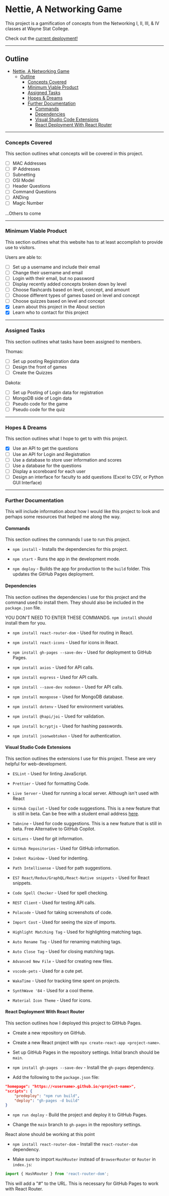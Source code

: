 # Nettie, A Networking Game

 This project is a gamification of concepts from the Networking I, II, III, & IV classes at Wayne Stat College.

 Check out the [current deployment!][Deployment]

---
## Outline

- [Nettie, A Networking Game](#nettie-a-networking-game)
	- [Outline](#outline)
		- [Concepts Covered](#concepts-covered)
		- [Minimum Viable Product](#minimum-viable-product)
		- [Assigned Tasks](#assigned-tasks)
		- [Hopes \& Dreams](#hopes--dreams)
		- [Further Documentation](#further-documentation)
			- [Commands](#commands)
			- [Dependencies](#dependencies)
			- [Visual Studio Code Extensions](#visual-studio-code-extensions)
			- [React Deployment With React Router](#react-deployment-with-react-router)

---

### Concepts Covered
<div name="concepts-covered"/>

This section outlines what concepts will be covered in this project.
- [ ] MAC Addresses
- [ ] IP Addresses
- [ ] Subnetting
- [ ] OSI Model
- [ ] Header Questions
- [ ] Command Questions
- [ ] ANDing
- [ ] Magic Number

...Others to come

---

### Minimum Viable Product
<div name="minimum-viable-product"/>

This section outlines what this website has to at least accomplish to provide use to visitors.

Users are able to:
- [ ] Set up a username and include their email
- [ ] Change their username and email
- [ ] Login with their email, but no password
- [ ] Display recently added concepts broken down by level
- [ ] Choose flashcards based on level, concept, and amount
- [ ] Choose different types of games based on level and concept
- [ ] Choose quizzes based on level and concept
- [X] Learn about this project in the About section
- [X] Learn who to contact for this project

---

### Assigned Tasks
<div name="assigned-tasks"/>

This section outlines what tasks have been assigned to members.

Thomas:
- [ ] Set up posting Registration data
- [ ] Design the front of games
- [ ] Create the Quizzes

Dakota:
- [ ] Set up Posting of Login data for registration
- [ ] MongoDB side of Login data
- [ ] Pseudo code for the game
- [ ] Pseudo code for the quiz

---

### Hopes & Dreams
<div name="hopes-dreams"/>

This section outlines what I hope to get to with this project.

- [X] Use an API to get the questions
- [ ] Use an API for Login and Registration
- [ ] Use a database to store user information and scores
- [ ] Use a database for the questions
- [ ] Display a scoreboard for each user
- [ ] Design an interface for faculty to add questions (Excel to CSV, or Python GUI Interface)

---

### Further Documentation
<div name="documentation"/>

This will include information about how I would like this project to look and perhaps some resources that helped me along the way.

#### Commands
<div name="commands"/>

This section outlines the commands I use to run this project.

- `npm install` - Installs the dependencies for this project.

- `npm start` - Runs the app in the development mode.

- `npm deploy` - Builds the app for production to the `build` folder. This updates the GitHub Pages deployment.

#### Dependencies
<div name="dependencies"/>

This section outlines the dependencies I use for this project and the command used to install them. They should also be included in the `package.json` file.

YOU DON'T NEED TO ENTER THESE COMMANDS. `npm install` should install them for you.

- `npm install react-router-dom` - Used for routing in React.

- `npm install react-icons` - Used for icons in React.

- `npm install gh-pages --save-dev` - Used for deployment to GitHub Pages.

- `npm install axios` - Used for API calls.

- `npm install express` - Used for API calls.

- `npm install --save-dev nodemon` - Used for API calls.

- `npm install mongoose` - Used for MongoDB database.

- `npm install dotenv` - Used for environment variables.

- `npm install @hapi/joi` - Used for validation.

- `npm install bcryptjs` - Used for hashing passwords.

- `npm install jsonwebtoken` - Used for authentication.

#### Visual Studio Code Extensions
<div name="vscode-extensions"/>

This section outlines the extensions I use for this project. These are very helpful for web-development.

- `ESLint` - Used for linting JavaScript.

- `Prettier` - Used for formatting Code.

- `Live Server` - Used for running a local server. Although isn't used with React

- `GitHub Copilot` - Used for code suggestions. This is a new feature that is still in beta. Can be free with a student email address [here][GitHubEducation].

- `Tabnine` - Used for code suggestions. This is a new feature that is still in beta. Free Alternative to GitHub Copilot.

- `GitLens` - Used for git information. 

- `GitHub Repositories` - Used for GitHub information. 

- `Indent Rainbow` - Used for indenting. 

- `Path Intellisense` - Used for path suggestions. 

- `ES7 React/Redux/GraphQL/React-Native snippets` - Used for React snippets. 

- `Code Spell Checker` - Used for spell checking. 

- `REST Client` - Used for testing API calls. 

- `Polacode` - Used for taking screenshots of code. 

- `Import Cost` - Used for seeing the size of imports. 

- `Highlight Matching Tag` - Used for highlighting matching tags. 

- `Auto Rename Tag` - Used for renaming matching tags. 

- `Auto Close Tag` - Used for closing matching tags. 

- `Advanced New File` - Used for creating new files. 

- `vscode-pets` - Used for a cute pet. 

- `WakaTime` - Used for tracking time spent on projects.

- `SynthWave '84` - Used for a cool theme.

- `Material Icon Theme` - Used for icons.


#### React Deployment With React Router
<div name="react-deployment"/>

This section outlines how I deployed this project to GitHub Pages.

- Create a new repository on GitHub.

- Create a new React project with `npx create-react-app <project-name>`.

- Set up GitHub Pages in the repository settings. Initial branch should be `main`.

- `npm install gh-pages --save-dev` - Install the `gh-pages` dependency.

- Add the following to the `package.json` file:

```json
"homepage": "https://<username>.github.io/<project-name>",
"scripts": {
	"predeploy": "npm run build",
	"deploy": "gh-pages -d build"
}
```

- `npm run deploy` - Build the project and deploy it to GitHub Pages.

- Change the `main` branch to `gh-pages` in the repository settings.

React alone should be working at this point

- `npm install react-router-dom` - Install the `react-router-dom` dependency.

- Make sure to import `HashRouter` instead of `BrowserRouter` or `Router` in `index.js`:

```js
import { HashRouter } from 'react-router-dom';
```

This will add a "#" to the URL. This is necessary for GitHub Pages to work with React Router.

[Deployment]: https://nottommy11.github.io/react-test-deploy
[GitHubEducation]: https://education.github.com/pack